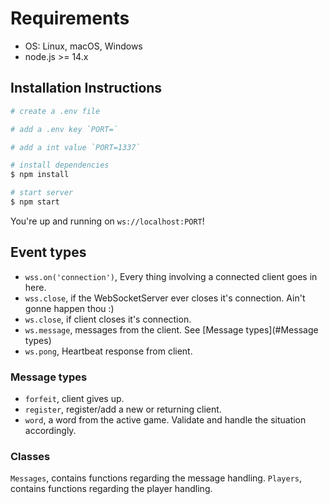 # Requirements

- OS: Linux, macOS, Windows
- node.js >= 14.x

## Installation Instructions

```bash
# create a .env file

# add a .env key `PORT=`

# add a int value `PORT=1337`

# install dependencies
$ npm install

# start server
$ npm start
```

You're up and running on `ws://localhost:PORT`!

## Event types

* `wss.on('connection')`, Every thing involving a connected client goes in here.
* `wss.close`, if the WebSocketServer ever closes it's connection. Ain't gonne happen thou :)
* `ws.close`, if client closes it's connection.
* `ws.message`, messages from the client. See [Message types](#Message types)
* `ws.pong`, Heartbeat response from client.

### Message types

* `forfeit`, client gives up.
* `register`, register/add a new or returning client.
* `word`, a word from the active game. Validate and handle the situation accordingly.

### Classes

`Messages`, contains functions regarding the message handling.
`Players`, contains functions regarding the player handling.

